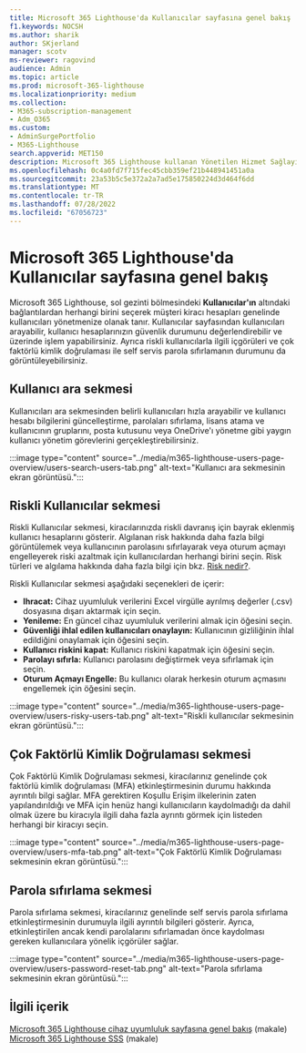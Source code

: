 ```yaml
---
title: Microsoft 365 Lighthouse'da Kullanıcılar sayfasına genel bakış
f1.keywords: NOCSH
ms.author: sharik
author: SKjerland
manager: scotv
ms-reviewer: ragovind
audience: Admin
ms.topic: article
ms.prod: microsoft-365-lighthouse
ms.localizationpriority: medium
ms.collection:
- M365-subscription-management
- Adm_O365
ms.custom:
- AdminSurgePortfolio
- M365-Lighthouse
search.appverid: MET150
description: Microsoft 365 Lighthouse kullanan Yönetilen Hizmet Sağlayıcıları (MSP) için Kullanıcılar sayfası hakkında bilgi edinin.
ms.openlocfilehash: 0c4a0fd7f715fec45cbb359ef21b448941451a0a
ms.sourcegitcommit: 23a53b5c5e372a2a7ad5e175850224d3d464f6dd
ms.translationtype: MT
ms.contentlocale: tr-TR
ms.lasthandoff: 07/28/2022
ms.locfileid: "67056723"
---
```

# <a name="overview-of-the-users-page-in-microsoft-365-lighthouse"></a>Microsoft 365 Lighthouse'da Kullanıcılar sayfasına genel bakış 

Microsoft 365 Lighthouse, sol gezinti bölmesindeki **Kullanıcılar'ın** altındaki bağlantılardan herhangi birini seçerek müşteri kiracı hesapları genelinde kullanıcıları yönetmenize olanak tanır. Kullanıcılar sayfasından kullanıcıları arayabilir, kullanıcı hesaplarınızın güvenlik durumunu değerlendirebilir ve üzerinde işlem yapabilirsiniz. Ayrıca riskli kullanıcılarla ilgili içgörüleri ve çok faktörlü kimlik doğrulaması ile self servis parola sıfırlamanın durumunu da görüntüleyebilirsiniz.  
  
## <a name="search-users-tab"></a>Kullanıcı ara sekmesi  
  
Kullanıcıları ara sekmesinden belirli kullanıcıları hızla arayabilir ve kullanıcı hesabı bilgilerini güncelleştirme, parolaları sıfırlama, lisans atama ve kullanıcının gruplarını, posta kutusunu veya OneDrive'ı yönetme gibi yaygın kullanıcı yönetim görevlerini gerçekleştirebilirsiniz.

:::image type="content" source="../media/m365-lighthouse-users-page-overview/users-search-users-tab.png" alt-text="Kullanıcı ara sekmesinin ekran görüntüsü.":::

## <a name="risky-users-tab"></a>Riskli Kullanıcılar sekmesi

Riskli Kullanıcılar sekmesi, kiracılarınızda riskli davranış için bayrak eklenmiş kullanıcı hesaplarını gösterir. Algılanan risk hakkında daha fazla bilgi görüntülemek veya kullanıcının parolasını sıfırlayarak veya oturum açmayı engelleyerek riski azaltmak için kullanıcılardan herhangi birini seçin. Risk türleri ve algılama hakkında daha fazla bilgi için bkz. [Risk nedir?](/azure/active-directory/identity-protection/concept-identity-protection-risks).

Riskli Kullanıcılar sekmesi aşağıdaki seçenekleri de içerir:
- **Ihracat:** Cihaz uyumluluk verilerini Excel virgülle ayrılmış değerler (.csv) dosyasına dışarı aktarmak için seçin.
- **Yenileme:** En güncel cihaz uyumluluk verilerini almak için öğesini seçin.
- **Güvenliği ihlal edilen kullanıcıları onaylayın:** Kullanıcının gizliliğinin ihlal edildiğini onaylamak için öğesini seçin.
- **Kullanıcı riskini kapat:** Kullanıcı riskini kapatmak için öğesini seçin.  
- **Parolayı sıfırla:** Kullanıcı parolasını değiştirmek veya sıfırlamak için seçin.
- **Oturum Açmayı Engelle:** Bu kullanıcı olarak herkesin oturum açmasını engellemek için öğesini seçin.

:::image type="content" source="../media/m365-lighthouse-users-page-overview/users-risky-users-tab.png" alt-text="Riskli kullanıcılar sekmesinin ekran görüntüsü.":::

## <a name="multifactor-authentication-tab"></a>Çok Faktörlü Kimlik Doğrulaması sekmesi

Çok Faktörlü Kimlik Doğrulaması sekmesi, kiracılarınız genelinde çok faktörlü kimlik doğrulaması (MFA) etkinleştirmesinin durumu hakkında ayrıntılı bilgi sağlar. MFA gerektiren Koşullu Erişim ilkelerinin zaten yapılandırıldığı ve MFA için henüz hangi kullanıcıların kaydolmadığı da dahil olmak üzere bu kiracıyla ilgili daha fazla ayrıntı görmek için listeden herhangi bir kiracıyı seçin.

:::image type="content" source="../media/m365-lighthouse-users-page-overview/users-mfa-tab.png" alt-text="Çok Faktörlü Kimlik Doğrulaması sekmesinin ekran görüntüsü.":::

## <a name="password-reset-tab"></a>Parola sıfırlama sekmesi

Parola sıfırlama sekmesi, kiracılarınız genelinde self servis parola sıfırlama etkinleştirmesinin durumuyla ilgili ayrıntılı bilgileri gösterir. Ayrıca, etkinleştirilen ancak kendi parolalarını sıfırlamadan önce kaydolması gereken kullanıcılara yönelik içgörüler sağlar.

:::image type="content" source="../media/m365-lighthouse-users-page-overview/users-password-reset-tab.png" alt-text="Parola sıfırlama sekmesinin ekran görüntüsü.":::

## <a name="related-content"></a>İlgili içerik

[Microsoft 365 Lighthouse cihaz uyumluluk sayfasına genel bakış](m365-lighthouse-device-compliance-page-overview.md) (makale)\
[Microsoft 365 Lighthouse SSS](m365-lighthouse-faq.yml) (makale)
